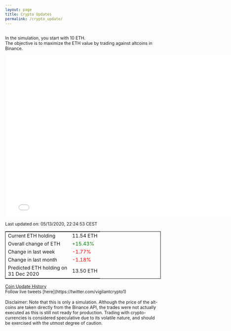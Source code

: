 ```yaml
---
layout: page
title: Crypto Updates
permalink: /crypto_update/
---
```

<br>In the simulation, you start with 10 ETH.<br>The objective is to maximize the ETH value by trading against altcoins 
in Binance.

<iframe width="775" height="525" frameborder="0" scrolling="no" src="//plotly.com/~vikramaditya91/109.embed"></iframe>

Last updated on: 05/13/2020, 22:24:53 CEST 
<table style="border:1px solid black;margin-left:auto;margin-right:auto;">
	<tbody>
	<tr>
		<td>Current ETH holding</td>
		<td>     11.54 ETH</td>
	</tr>
	<tr>
		<td>Overall change of ETH</td>
		<td><font color="green">+15.43%</font></td>
	</tr>
	<tr>
		<td>Change in last week</td>
		<td><font color="red">-1.77%</font></td>
	</tr>
	<tr>
		<td>Change in last month</td>
		<td><font color="red">-1.18%</font></td>
	</tr>
    <tr>
		<td>Predicted ETH holding on<br>31 Dec 2020</td>
		<td>     13.50 ETH</td>
	</tr>
	</tbody>
</table>
<a href="{{ site.baseurl }}/crypto_history">Coin Update History</a>
<br>
Follow live tweets [here](https://twitter.com/vigilantcrypto1)
<br>
<br>
Disclaimer:
Note that this is only a simulation. Although the price of the alt-coins are taken directly from the Binance API, the trades were not actually executed as this is still not ready for production.
Trading with crypto-currencies is considered speculative due to its volatile nature, and should be exercised with the utmost degree of caution.